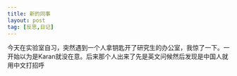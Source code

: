 ```yaml
---
title: 新的同事
layout: post
tag: [反思,日记]
---
```

今天在实验室自习，突然遇到一个人拿钥匙开了研究生的办公室，我惊了一下。一开始以为是Karan就没在意。后来那个人出来了先是英文问候然后发现是中国人就用中文打招呼